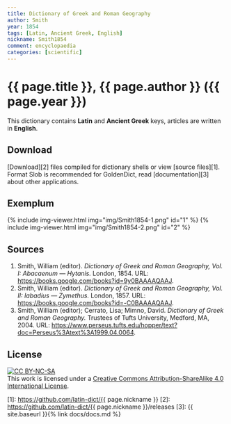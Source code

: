 ```yaml
---
title: Dictionary of Greek and Roman Geography
author: Smith
year: 1854
tags: [Latin, Ancient Greek, English]
nickname: Smith1854
comment: encyclopaedia
categories: [scientific]
---
```

# {{ page.title }}, {{ page.author }} ({{ page.year }})

This dictionary contains **Latin** and **Ancient Greek** keys, articles are written in **English**.


## Download

[Download][2] files compiled for dictionary shells or view [source files][1]. Format Slob is recommended for GoldenDict, read [documentation][3] about other applications.


## Exemplum

{% include img-viewer.html img="img/Smith1854-1.png" id="1" %}
{% include img-viewer.html img="img/Smith1854-2.png" id="2" %}


## Sources

1. Smith, William (editor). _Dictionary of Greek and Roman Geography, Vol. I: Abacaenum — Hytanis._ London, 1854. URL: <https://books.google.com/books?id=9y0BAAAAQAAJ>.
1. Smith, William (editor). _Dictionary of Greek and Roman Geography, Vol. II: Iabadius — Zymethus._ London, 1857. URL: <https://books.google.com/books?id=-C0BAAAAQAAJ>.
1. Smith, William (editor); Cerrato, Lisa; Mimno, David. _Dictionary of Greek and Roman Geography._ Trustees of Tufts University, Medford, MA, 2004. URL: <https://www.perseus.tufts.edu/hopper/text?doc=Perseus%3Atext%3A1999.04.0064>.


## License

[![CC BY-NC-SA](https://i.creativecommons.org/l/by-sa/3.0/88x31.png)](https://creativecommons.org/licenses/by-sa/4.0/)\
This work is licensed under a [Creative Commons Attribution-ShareAlike 4.0 International License](https://creativecommons.org/licenses/by-sa/4.0/).

[1]: https://github.com/latin-dict/{{ page.nickname }}
[2]: https://github.com/latin-dict/{{ page.nickname }}/releases
[3]: {{ site.baseurl }}{% link docs/docs.md %}
